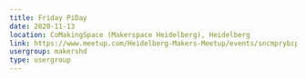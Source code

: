 ```yaml
---
title: Friday PiDay
date: 2020-11-13
location: CoMakingSpace (Makerspace Heidelberg), Heidelberg
link: https://www.meetup.com/Heidelberg-Makers-Meetup/events/sncmprybcpbrb/
usergroup: makershd
type: usergroup
---
```

